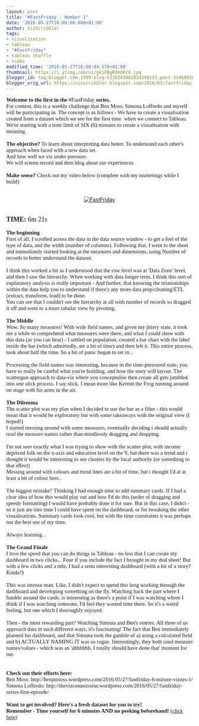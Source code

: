 ```yaml
---
layout: post
title: "#FastFriday - Number 1"
date: '2016-05-27T18:00:00.000+01:00'
author: VizScribbler
tags:
- visualisation
- tableau
- "#FastFriday"
- tableau shuffle
- video
modified_time: '2016-05-27T18:00:04.578+01:00'
thumbnail: https://i.ytimg.com/vi/gkSFBgR8mO0/0.jpg
blogger_id: tag:blogger.com,1999:blog-5138343082934398153.post-3146965874522750770
blogger_orig_url: https://vizscribbler.blogspot.com/2016/05/fastfriday-1.html
---
```


<div style="font-family: Calibri; font-size: 11.0pt; margin: 0in;"><b>Welcome to the first in the </b>#FastFriday<b> series.</b></div><div style="font-family: Calibri; font-size: 11.0pt; margin: 0in;">For context, this is a weekly challenge that Ben Moss, Simona Loffredo and myself will be participating in. The concept is as follows - We have to create a visualisation created from a dataset which we see for the first time&nbsp; when we connect to Tableau. We're starting with a time limit of SIX (6) minutes to create a visualisation with meaning.</div><div style="font-family: Calibri; font-size: 11.0pt; margin: 0in;"><br /></div><div style="font-family: Calibri; font-size: 11.0pt; margin: 0in;"><b>The objective?</b> To learn about interpreting data better. To understand each other's approach when faced with a new data set.</div><div style="font-family: Calibri; font-size: 11.0pt; margin: 0in;">And how well we viz under pressure. </div><div style="font-family: Calibri; font-size: 11.0pt; margin: 0in;">We will screen record and then blog about our experiences.<br /><br /></div><div style="font-family: Calibri; font-size: 11.0pt; margin: 0in;"><b>Make sense?</b> Check out my video below (complete with my mutterings while I build)</div><h3 style="font-family: Calibri; font-size: 11.0pt; margin: 0in;"><b><br /></b></h3><div class="separator" style="clear: both; text-align: center;">
  
  [![FastFriday](http://img.youtube.com/vi/gkSFBgR8mO0/0.jpg)](https://www.youtube.com/watch?v=gkSFBgR8mO0 "FastFriday")
  
  </div><h4 style="font-family: Calibri; margin: 0in;"><span style="font-size: large;"><b><br /></b></span></h4><h4 style="font-family: Calibri; margin: 0in;"><span style="font-size: large;"><b>TIME: </b><span style="font-weight: normal;">6m 21s</span></span></h4><div style="font-family: Calibri; font-size: 11.0pt; margin: 0in;"><br /></div><div style="font-family: Calibri; font-size: 11.0pt; margin: 0in;"><span style="font-size: 11pt; font-weight: bold;">The beginning</span></div><div style="font-family: Calibri; font-size: 11.0pt; margin: 0in;">First of all, I scrolled across the data in the data source window - to get a feel of the type of data, and the width (number of columns). Following that, I went to the sheet and immediately started looking at the measures and dimensions, using Number of records to better understand the dataset.</div><div style="font-family: Calibri; font-size: 11.0pt; margin: 0in;"><br /></div><div style="font-family: Calibri; font-size: 11.0pt; margin: 0in;">I think this worked a bit as I understood that the row level was at 'Data Zone' level, and then I saw the hierarchy. When working with data longer term, I think this sort of exploratory analysis is really important - And further, that knowing the relationships within the data help you to understand if there's any more data prep/cleaning/ETL (extract, transform, load) to be done. </div><div style="font-family: Calibri; font-size: 11.0pt; margin: 0in;">You can see that I couldn't see the hierarchy at all with number of records so dragged it off and went to a more tabular view by pivoting. </div><div style="font-family: Calibri; font-size: 11.0pt; margin: 0in;"><br /></div><div style="font-family: Calibri; font-size: 11.0pt; margin: 0in;"><span style="font-weight: bold;">The Middle</span></div><div style="font-family: Calibri; font-size: 11.0pt; margin: 0in;">Wow. So many measures! With wide field names, and given my jittery state, it took me a while to comprehend what measures were there, and what I could show with this data (as you can hear) - I settled on population, created a bar chart with the label inside the bar (which admittedly, ate a bit of time) and then left it. This entire process, took about half the time. So a bit of panic began to set in...<br /><br />Processing the field names was interesting, because in the time-pressured state, you have to really be careful what you're building, and how the story will layout. The scattergun approach to data-viz where you conceptulise then create all gets jumbled into one slick process. I say slick. I mean more like Kermit the Frog running around on stage with his arms in the air.</div><div style="font-family: Calibri; font-size: 11.0pt; margin: 0in;"><br /></div><div style="font-family: Calibri; font-size: 11.0pt; margin: 0in;"><span style="font-weight: bold;">The Dilemma</span></div><div style="font-family: Calibri; font-size: 11.0pt; margin: 0in;">The scatter plot was my plan when I decided to use the bar as a filter - this would mean that it would be exploratory but with some takeaways with the original view (I hoped!)</div><div style="font-family: Calibri; font-size: 11.0pt; margin: 0in;">I started messing around with some measures, eventually deciding i should actually read the measure names rather than mindlessly dragging and dropping.</div><div style="font-family: Calibri; font-size: 11.0pt; margin: 0in;"><br /></div><div style="font-family: Calibri; font-size: 11.0pt; margin: 0in;">I'm not sure exactly what I was trying to show with the scatter plot, with income deprived folk on the x-axis and education level on the Y, but there was a trend and i thought it would be interesting to see clusters by the local authority (or something to that effect)</div><div style="font-family: Calibri; font-size: 11.0pt; margin: 0in;">Messing around with colours and trend lines ate a bit of time, but i thought I'd at at least a bit of colour here..</div><div style="font-family: Calibri; font-size: 11.0pt; margin: 0in;"><br /></div><div style="font-family: Calibri; font-size: 11.0pt; margin: 0in;">The biggest mistake? Thinking I had enough time to add summary cards. If I had a clear idea of how this would play out and how I'd do this (order of dragging and speedy formatting) I would have probably done it for sure. But in this case, I didn't - so it just ate into time I could have spent on the dashboard, or for tweaking the other visualisations. Summary cards look cool, but with the time constraints it was perhaps not the best use of my time.</div><div style="font-family: Calibri; font-size: 11.0pt; margin: 0in;"><br /></div><div style="font-family: Calibri; font-size: 11.0pt; margin: 0in;">Always learning...</div><div style="font-family: Calibri; font-size: 11.0pt; margin: 0in;"><br /></div><div style="font-family: Calibri; font-size: 11.0pt; margin: 0in;"><span style="font-weight: bold;">The Grand Finale</span></div><div style="font-family: Calibri; font-size: 11.0pt; margin: 0in;">I love the speed that you can do things in Tableau - no less that I can create my dashboard in two clicks... Four if you include the fact I brought in my dud sheet! But with a few clicks and a title, I had a semi interesting dashboard (with a bit of a story? Kinda?) </div><div style="font-family: Calibri; font-size: 11.0pt; margin: 0in;"><br /></div><span style="font-family: &quot;calibri&quot;; font-size: 11pt;">This was intense man. Like, I didn't expect to spend this long working through the dashboard and developing something on the fly. Watching back the part where I fumble around the cards, is interesting as there's a point if I was watching where I think if I was watching someone, I'd feel they wasted time there. So it's a weird feeling, but one which I thoroughly enjoyed.&nbsp;</span><br /><div style="font-family: Calibri; font-size: 11.0pt; margin: 0in;"><br /></div><div style="font-family: Calibri; font-size: 11.0pt; margin: 0in;">Then - the most rewarding part? Watching Simona and Ben's entries. All three of us approach data in such different ways, it's fascinating! The fact that Ben immediately planned his dashboard, and that Simona took the gamble of a) using a calculated field and b) ACTUALLY NAMING IT was so rogue. Interestingly, they both used measure names/values - which was an 'ahhhhhh, I totally should have done that' moment for me.</div><div style="font-family: Calibri; font-size: 11.0pt; margin: 0in;"><br /></div><div style="font-family: Calibri; font-size: 11.0pt; margin: 0in;"><br /></div><div style="font-family: Calibri; font-size: 11.0pt; margin: 0in;"><b>Check out their efforts here:</b></div><div style="font-family: Calibri; font-size: 11.0pt; margin: 0in;">Ben Moss:&nbsp;http://benjnmoss.wordpress.com/2016/05/27/fastfriday-6-minute-vizzes-1/</div><div style="font-family: Calibri; font-size: 11.0pt; margin: 0in;">Simona Loffredo:&nbsp;http://thevizconnoisseur.wordpress.com/2016/05/27/fastfriday-series-first-episode/</div><div style="font-family: Calibri; font-size: 11.0pt; margin: 0in;"><br /></div><div style="font-family: Calibri; font-size: 11.0pt; margin: 0in;"><b>Want to get involved? Here's a fresh dataset for you to try!</b></div><div style="font-family: Calibri; font-size: 11.0pt; margin: 0in;"><b>Remember - Time yourself for 6 minutes AND no peeking beforehand!&nbsp;</b>(<a href="https://drive.google.com/file/d/0B4PFXwIxeUahWWlRQVkxUzZUWFk/view" target="_blank">click here</a>)</div>
